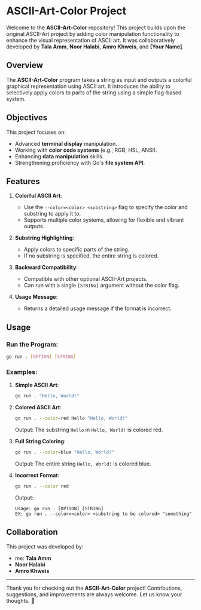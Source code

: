 # ASCII-Art-Color Project

Welcome to the **ASCII-Art-Color** repository! This project builds upon the original ASCII-Art project by adding color manipulation functionality to enhance the visual representation of ASCII art. It was collaboratively developed by **Tala Amm**, **Noor Halabi**, **Amro Khweis**, and **[Your Name]**.

## Overview

The **ASCII-Art-Color** program takes a string as input and outputs a colorful graphical representation using ASCII art. It introduces the ability to selectively apply colors to parts of the string using a simple flag-based system.

## Objectives

This project focuses on:
- Advanced **terminal display** manipulation.
- Working with **color code systems** (e.g., RGB, HSL, ANSI).
- Enhancing **data manipulation** skills.
- Strengthening proficiency with Go's **file system API**.

## Features

1. **Colorful ASCII Art**:
   - Use the `--color=<color> <substring>` flag to specify the color and substring to apply it to.
   - Supports multiple color systems, allowing for flexible and vibrant outputs.

2. **Substring Highlighting**:
   - Apply colors to specific parts of the string.
   - If no substring is specified, the entire string is colored.

3. **Backward Compatibility**:
   - Compatible with other optional ASCII-Art projects.
   - Can run with a single `[STRING]` argument without the color flag.

4. **Usage Message**:
   - Returns a detailed usage message if the format is incorrect.

## Usage

### Run the Program:
```bash
go run . [OPTION] [STRING]
```

### Examples:
1. **Simple ASCII Art**:
   ```bash
   go run . "Hello, World!"
   ```

2. **Colored ASCII Art**:
   ```bash
   go run . --color=red Hello "Hello, World!"
   ```

   Output: The substring `Hello` in `Hello, World!` is colored red.

3. **Full String Coloring**:
   ```bash
   go run . --color=blue "Hello, World!"
   ```

   Output: The entire string `Hello, World!` is colored blue.

4. **Incorrect Format**:
   ```bash
   go run . --color red
   ```

   Output: 
   ```
   Usage: go run . [OPTION] [STRING]
   EX: go run . --color=<color> <substring to be colored> "something"
   ```

## Collaboration

This project was developed by:
- me: **Tala Amm**
- **Noor Halabi**
- **Amro Khweis**

---

Thank you for checking out the **ASCII-Art-Color** project! Contributions, suggestions, and improvements are always welcome. Let us know your thoughts. 🌈
